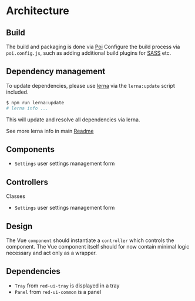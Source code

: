 # Architecture

## Build

The build and packaging is done via [Poi](https://poi.js.org/#/)
Configure the build process via `poi.config.js`, such as adding additional build plugins for [SASS](http://sass-lang.com/) etc.

## Dependency management

To update dependencies, please use [lerna](https://lernajs.io/#getting-started) via the `lerna:update` script included.

```bash
$ npm run lerna:update
# lerna info ...
```

This will update and resolve all dependencies via lerna.

See more lerna info in main [Readme](https://github.com/tecla5/red-ui/blob/master/Readme.md)

## Components

- `Settings` user settings management form

## Controllers

Classes

- `Settings` user settings management form

## Design

The Vue `component` should instantiate a `controller` which controls the component. The Vue component itself should for now contain minimal logic necessary and act only as a wrapper.

## Dependencies

- `Tray` from `red-ui-tray` is displayed in a tray
- `Panel` from `red-ui-common` is a panel
